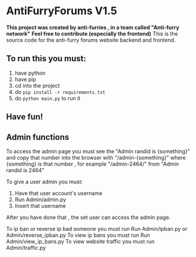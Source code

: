 # AntiFurryForums V1.5

**This project was created by anti-furries , in a team called "Anti-furry network"**
**Feel free to contribute (especially the frontend)**
This is the source code for the anti-furry forums website backend and frontend.

## To run this you must:

1. have python
2. have pip
3. cd into the project
4. do `pip install -r requirements.txt`
5. do `python main.py` to run it

## Have fun!

## Admin functions

To access the admin page you must see the "Admin randid is {something}" and copy that number into the browser with "/admin-{something}" where {something} is that number , for example "/admin-2464/" from "Admin randid is 2464"

To give a user admin you must:

1. Have that user account's username
2. Run Admin/admin.py
3. Insert that username

After you have done that , the set user can access the admin page.

To ip ban or reverse ip bad someone you must run Run Admin/ipban.py or Admin/reverse_ipban.py
To view ip bans you must run Run Admin/view_ip_bans.py
To view website traffic you must run Admin/traffic.py
